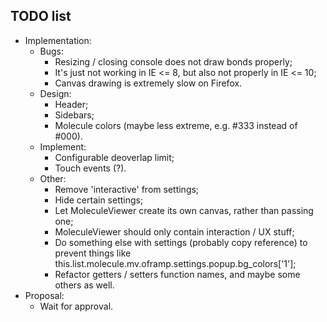## TODO list
- Implementation:
  - Bugs:
    - Resizing / closing console does not draw bonds properly;
    - It's just not working in IE <= 8, but also not properly in IE <= 10;
    - Canvas drawing is extremely slow on Firefox.
  - Design:
    - Header;
    - Sidebars;
    - Molecule colors (maybe less extreme, e.g. #333 instead of #000).
  - Implement:
    - Configurable deoverlap limit;
    - Touch events (?).
  - Other:
    - Remove 'interactive' from settings;
    - Hide certain settings;
    - Let MoleculeViewer create its own canvas, rather than passing one;
    - MoleculeViewer should only contain interaction / UX stuff;
    - Do something else with settings (probably copy reference) to prevent things like this.list.molecule.mv.oframp.settings.popup.bg_colors['1'];
    - Refactor getters / setters function names, and maybe some others as well.
- Proposal:
  - Wait for approval.

